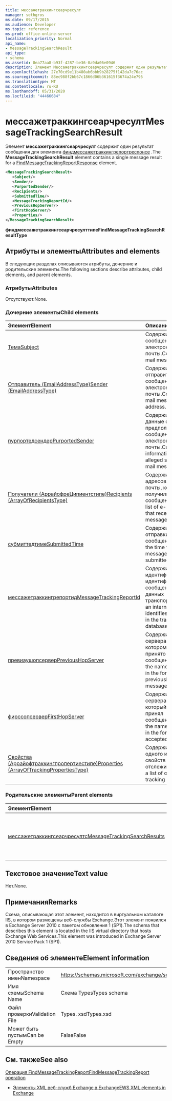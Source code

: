 ```yaml
---
title: мессажетраккингсеарчресулт
manager: sethgros
ms.date: 09/17/2015
ms.audience: Developer
ms.topic: reference
ms.prod: office-online-server
localization_priority: Normal
api_name:
- MessageTrackingSearchResult
api_type:
- schema
ms.assetid: 8ea77aa8-b93f-4287-be36-0a9da06e0946
description: Элемент Мессажетраккингсеарчресулт содержит один результат сообщения для элемента Финдмессажетраккингрепортреспонсе.
ms.openlocfilehash: 27e70cd9e11b480ab6bbb9b28275f142da7c76ac
ms.sourcegitcommit: 88ec988f2bb67c1866d06b361615f3674a24e795
ms.translationtype: MT
ms.contentlocale: ru-RU
ms.lasthandoff: 05/31/2020
ms.locfileid: "44466684"
---
```

# <a name="messagetrackingsearchresult"></a><span data-ttu-id="a90b7-103">мессажетраккингсеарчресулт</span><span class="sxs-lookup"><span data-stu-id="a90b7-103">MessageTrackingSearchResult</span></span>

<span data-ttu-id="a90b7-104">Элемент **мессажетраккингсеарчресулт** содержит один результат сообщения для элемента [финдмессажетраккингрепортреспонсе](findmessagetrackingreportresponse.md) .</span><span class="sxs-lookup"><span data-stu-id="a90b7-104">The **MessageTrackingSearchResult** element contains a single message result for a [FindMessageTrackingReportResponse](findmessagetrackingreportresponse.md) element.</span></span> 
  
```xml
<MessageTrackingSearchResult>
   <Subject/>
   <Sender/>
   <PurportedSender/>
   <Recipients/>
   <SubmittedTime/>
   <MessageTrackingReportId/>
   <PreviousHopServer/>
   <FirstHopServer/>
   <Properties/>
</MessageTrackingSearchResult>
```

 <span data-ttu-id="a90b7-105">**финдмессажетраккингсеарчресулттипе**</span><span class="sxs-lookup"><span data-stu-id="a90b7-105">**FindMessageTrackingSearchResultType**</span></span>
## <a name="attributes-and-elements"></a><span data-ttu-id="a90b7-106">Атрибуты и элементы</span><span class="sxs-lookup"><span data-stu-id="a90b7-106">Attributes and elements</span></span>

<span data-ttu-id="a90b7-107">В следующих разделах описываются атрибуты, дочерние и родительские элементы.</span><span class="sxs-lookup"><span data-stu-id="a90b7-107">The following sections describe attributes, child elements, and parent elements.</span></span>
  
### <a name="attributes"></a><span data-ttu-id="a90b7-108">Атрибуты</span><span class="sxs-lookup"><span data-stu-id="a90b7-108">Attributes</span></span>

<span data-ttu-id="a90b7-109">Отсутствуют.</span><span class="sxs-lookup"><span data-stu-id="a90b7-109">None.</span></span>
  
### <a name="child-elements"></a><span data-ttu-id="a90b7-110">Дочерние элементы</span><span class="sxs-lookup"><span data-stu-id="a90b7-110">Child elements</span></span>

|<span data-ttu-id="a90b7-111">**Элемент**</span><span class="sxs-lookup"><span data-stu-id="a90b7-111">**Element**</span></span>|<span data-ttu-id="a90b7-112">**Описание**</span><span class="sxs-lookup"><span data-stu-id="a90b7-112">**Description**</span></span>|
|:-----|:-----|
|[<span data-ttu-id="a90b7-113">Тема</span><span class="sxs-lookup"><span data-stu-id="a90b7-113">Subject</span></span>](subject.md) <br/> |<span data-ttu-id="a90b7-114">Содержит тему сообщения электронной почты.</span><span class="sxs-lookup"><span data-stu-id="a90b7-114">Contains the e-mail message subject.</span></span>  <br/> |
|[<span data-ttu-id="a90b7-115">Отправитель (EmailAddressType)</span><span class="sxs-lookup"><span data-stu-id="a90b7-115">Sender (EmailAddressType)</span></span>](sender-emailaddresstype.md) <br/> |<span data-ttu-id="a90b7-116">Содержит адрес отправителя сообщения электронной почты.</span><span class="sxs-lookup"><span data-stu-id="a90b7-116">Contains the e-mail message sender's address.</span></span>  <br/> |
|[<span data-ttu-id="a90b7-117">пурпортедсендер</span><span class="sxs-lookup"><span data-stu-id="a90b7-117">PurportedSender</span></span>](purportedsender.md) <br/> |<span data-ttu-id="a90b7-118">Содержит контактные данные отправителя предполагаемым сообщения электронной почты.</span><span class="sxs-lookup"><span data-stu-id="a90b7-118">Contains contact information for the alleged sender of an e-mail message.</span></span>  <br/> |
|[<span data-ttu-id="a90b7-119">Получатели (АррайофреЦипиентстипе)</span><span class="sxs-lookup"><span data-stu-id="a90b7-119">Recipients (ArrayOfRecipientsType)</span></span>](recipients-arrayofrecipientstype.md) <br/> |<span data-ttu-id="a90b7-120">Содержит список адресов электронной почты, которые получили это сообщение.</span><span class="sxs-lookup"><span data-stu-id="a90b7-120">Contains a list of e-mail addresses that received this message.</span></span>  <br/> |
|[<span data-ttu-id="a90b7-121">субмиттедтиме</span><span class="sxs-lookup"><span data-stu-id="a90b7-121">SubmittedTime</span></span>](submittedtime.md) <br/> |<span data-ttu-id="a90b7-122">Содержит время отправки сообщения.</span><span class="sxs-lookup"><span data-stu-id="a90b7-122">Contains the time that the message was submitted.</span></span>  <br/> |
|[<span data-ttu-id="a90b7-123">мессажетраккингрепортид</span><span class="sxs-lookup"><span data-stu-id="a90b7-123">MessageTrackingReportId</span></span>](messagetrackingreportid.md) <br/> |<span data-ttu-id="a90b7-124">Содержит внутренний идентификатор, идентифицирующий сообщение в базе данных транспорта.</span><span class="sxs-lookup"><span data-stu-id="a90b7-124">Contains an internal ID that identifies the message in the transport database.</span></span>  <br/> |
|[<span data-ttu-id="a90b7-125">превиаушопсервер</span><span class="sxs-lookup"><span data-stu-id="a90b7-125">PreviousHopServer</span></span>](previoushopserver.md) <br/> |<span data-ttu-id="a90b7-126">Содержит имя сервера в лесу, в котором ранее было принято сообщение.</span><span class="sxs-lookup"><span data-stu-id="a90b7-126">Contains the name of the server in the forest that previously accepted the message.</span></span>  <br/> |
|[<span data-ttu-id="a90b7-127">фирссопсервер</span><span class="sxs-lookup"><span data-stu-id="a90b7-127">FirstHopServer</span></span>](firsthopserver.md) <br/> |<span data-ttu-id="a90b7-128">Содержит имя сервера в лесу, который первым принял сообщение.</span><span class="sxs-lookup"><span data-stu-id="a90b7-128">Contains the name of the server in the forest that first accepted the message.</span></span>  <br/> |
|[<span data-ttu-id="a90b7-129">Свойства (Аррайофтраккингпропертиестипе)</span><span class="sxs-lookup"><span data-stu-id="a90b7-129">Properties (ArrayOfTrackingPropertiesType)</span></span>](properties-arrayoftrackingpropertiestype.md) <br/> |<span data-ttu-id="a90b7-130">Содержит список одного или нескольких свойств отслеживания.</span><span class="sxs-lookup"><span data-stu-id="a90b7-130">Contains a list of one or more tracking properties.</span></span>  <br/> |
   
### <a name="parent-elements"></a><span data-ttu-id="a90b7-131">Родительские элементы</span><span class="sxs-lookup"><span data-stu-id="a90b7-131">Parent elements</span></span>

|<span data-ttu-id="a90b7-132">**Элемент**</span><span class="sxs-lookup"><span data-stu-id="a90b7-132">**Element**</span></span>|<span data-ttu-id="a90b7-133">**Описание**</span><span class="sxs-lookup"><span data-stu-id="a90b7-133">**Description**</span></span>|
|:-----|:-----|
|[<span data-ttu-id="a90b7-134">мессажетраккингсеарчресултс</span><span class="sxs-lookup"><span data-stu-id="a90b7-134">MessageTrackingSearchResults</span></span>](messagetrackingsearchresults.md) <br/> |<span data-ttu-id="a90b7-135">Содержит список сообщений, которые отвечают условиям поиска.</span><span class="sxs-lookup"><span data-stu-id="a90b7-135">Contains a list of messages that match the search criteria.</span></span>  <br/> |
   
## <a name="text-value"></a><span data-ttu-id="a90b7-136">Текстовое значение</span><span class="sxs-lookup"><span data-stu-id="a90b7-136">Text value</span></span>

<span data-ttu-id="a90b7-137">Нет.</span><span class="sxs-lookup"><span data-stu-id="a90b7-137">None.</span></span>
  
## <a name="remarks"></a><span data-ttu-id="a90b7-138">Примечания</span><span class="sxs-lookup"><span data-stu-id="a90b7-138">Remarks</span></span>

<span data-ttu-id="a90b7-139">Схема, описывающая этот элемент, находится в виртуальном каталоге IIS, в котором размещены веб-службы Exchange.Этот элемент появился в Exchange Server 2010 с пакетом обновления 1 (SP1).</span><span class="sxs-lookup"><span data-stu-id="a90b7-139">The schema that describes this element is located in the IIS virtual directory that hosts Exchange Web Services.This element was introduced in Exchange Server 2010 Service Pack 1 (SP1).</span></span>
  
## <a name="element-information"></a><span data-ttu-id="a90b7-140">Сведения об элементе</span><span class="sxs-lookup"><span data-stu-id="a90b7-140">Element information</span></span>

|||
|:-----|:-----|
|<span data-ttu-id="a90b7-141">Пространство имен</span><span class="sxs-lookup"><span data-stu-id="a90b7-141">Namespace</span></span>  <br/> |https://schemas.microsoft.com/exchange/services/2006/types  <br/> |
|<span data-ttu-id="a90b7-142">Имя схемы</span><span class="sxs-lookup"><span data-stu-id="a90b7-142">Schema Name</span></span>  <br/> |<span data-ttu-id="a90b7-143">Схема Types</span><span class="sxs-lookup"><span data-stu-id="a90b7-143">Types schema</span></span>  <br/> |
|<span data-ttu-id="a90b7-144">Файл проверки</span><span class="sxs-lookup"><span data-stu-id="a90b7-144">Validation File</span></span>  <br/> |<span data-ttu-id="a90b7-145">Types. xsd</span><span class="sxs-lookup"><span data-stu-id="a90b7-145">Types.xsd</span></span>  <br/> |
|<span data-ttu-id="a90b7-146">Может быть пустым</span><span class="sxs-lookup"><span data-stu-id="a90b7-146">Can be Empty</span></span>  <br/> |<span data-ttu-id="a90b7-147">False</span><span class="sxs-lookup"><span data-stu-id="a90b7-147">False</span></span>  <br/> |
   
## <a name="see-also"></a><span data-ttu-id="a90b7-148">См. также</span><span class="sxs-lookup"><span data-stu-id="a90b7-148">See also</span></span>



[<span data-ttu-id="a90b7-149">Операция FindMessageTrackingReport</span><span class="sxs-lookup"><span data-stu-id="a90b7-149">FindMessageTrackingReport operation</span></span>](findmessagetrackingreport-operation.md)


- [<span data-ttu-id="a90b7-150">Элементы XML веб-служб Exchange в Exchange</span><span class="sxs-lookup"><span data-stu-id="a90b7-150">EWS XML elements in Exchange</span></span>](ews-xml-elements-in-exchange.md)


